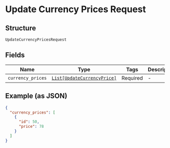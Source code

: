 
# Update Currency Prices Request

## Structure

`UpdateCurrencyPricesRequest`

## Fields

| Name | Type | Tags | Description |
|  --- | --- | --- | --- |
| `currency_prices` | [`List[UpdateCurrencyPrice]`](../../doc/models/update-currency-price.md) | Required | - |

## Example (as JSON)

```json
{
  "currency_prices": [
    {
      "id": 50,
      "price": 78
    }
  ]
}
```

